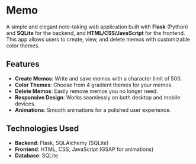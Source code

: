 
# Memo 

A simple and elegant note-taking web application built with **Flask** (Python) and **SQLite** for the backend, and **HTML/CSS/JavaScript** for the frontend. This app allows users to create, view, and delete memos with customizable color themes.

## Features
- **Create Memos**: Write and save memos with a character limit of 500.
- **Color Themes**: Choose from 4 gradient themes for your memos.
- **Delete Memos**: Easily remove memos you no longer need.
- **Responsive Design**: Works seamlessly on both desktop and mobile devices.
- **Animations**: Smooth animations for a polished user experience.

## Technologies Used
- **Backend**: Flask, SQLAlchemy (SQLite)
- **Frontend**: HTML, CSS, JavaScript (GSAP for animations)
- **Database**: SQLite
